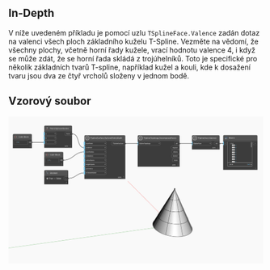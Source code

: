 ## In-Depth
V níže uvedeném příkladu je pomocí uzlu `TSplineFace.Valence` zadán dotaz na valenci všech ploch základního kuželu T-Spline. Vezměte na vědomí, že všechny plochy, včetně horní řady kužele, vrací hodnotu valence 4, i když se může zdát, že se horní řada skládá z trojúhelníků. Toto je specifické pro několik základních tvarů T-spline, například kužel a kouli, kde k dosažení tvaru jsou dva ze čtyř vrcholů složeny v jednom bodě.

## Vzorový soubor

![Example](./Autodesk.DesignScript.Geometry.TSpline.TSplineFace.Valence_img.jpg)
